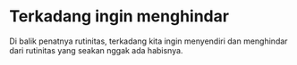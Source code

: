 # Terkadang ingin menghindar


Di balik penatnya rutinitas, terkadang kita ingin menyendiri dan menghindar dari rutinitas yang seakan nggak ada habisnya.
